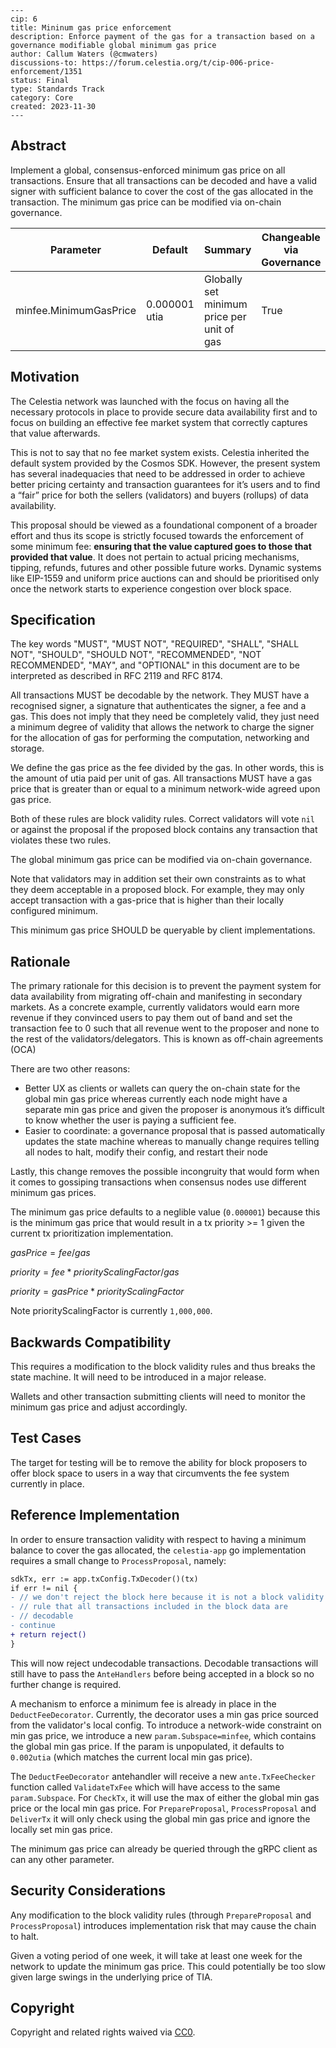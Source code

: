 ```
---
cip: 6
title: Mininum gas price enforcement
description: Enforce payment of the gas for a transaction based on a governance modifiable global minimum gas price
author: Callum Waters (@cmwaters)
discussions-to: https://forum.celestia.org/t/cip-006-price-enforcement/1351
status: Final
type: Standards Track
category: Core
created: 2023-11-30
---
```

## Abstract

Implement a global, consensus-enforced minimum gas price on all transactions. Ensure that all transactions can be decoded and have a valid signer with sufficient balance to cover the cost of the gas allocated in the transaction. The minimum gas price can be modified via on-chain governance.

| Parameter              | Default       | Summary                                    | Changeable via Governance |
|------------------------|---------------|--------------------------------------------|---------------------------|
| minfee.MinimumGasPrice | 0.000001 utia | Globally set minimum price per unit of gas | True                      |

## Motivation

The Celestia network was launched with the focus on having all the necessary protocols in place to provide secure data availability first and to focus on building an effective fee market system that correctly captures that value afterwards.

This is not to say that no fee market system exists. Celestia inherited the default system provided by the Cosmos SDK. However, the present system has several inadequacies that need to be addressed in order to achieve better pricing certainty and transaction guarantees for it’s users and to find a “fair” price for both the sellers (validators) and buyers (rollups) of data availability.

This proposal should be viewed as a foundational component of a broader effort and thus its scope is strictly focused towards the enforcement of some minimum fee: **ensuring that the value captured goes to those that provided that value**. It does not pertain to actual pricing mechanisms, tipping, refunds, futures and other possible future works. Dynamic systems like EIP-1559 and uniform price auctions can and should be prioritised only once the network starts to experience congestion over block space.

## Specification

The key words "MUST", "MUST NOT", "REQUIRED", "SHALL", "SHALL NOT", "SHOULD", "SHOULD NOT", "RECOMMENDED", "NOT RECOMMENDED", "MAY", and "OPTIONAL" in this document are to be interpreted as described in RFC 2119 and RFC 8174.

All transactions MUST be decodable by the network. They MUST have a recognised signer, a signature that authenticates the signer, a fee and a gas. This does not imply that they need be completely valid, they just need a minimum degree of validity that allows the network to charge the signer for the allocation of gas for performing the computation, networking and storage.

We define the gas price as the fee divided by the gas. In other words, this is the amount of utia paid per unit of gas. All transactions MUST have a gas price that is greater than or equal to a minimum network-wide agreed upon gas price.

Both of these rules are block validity rules. Correct validators will vote `nil` or against the proposal if the proposed block contains any transaction that violates these two rules.

The global minimum gas price can be modified via on-chain governance.

Note that validators may in addition set their own constraints as to what they deem acceptable in a proposed block. For example, they may only accept transaction with a gas-price that is higher than their locally configured minimum.

This minimum gas price SHOULD be queryable by client implementations.

## Rationale

The primary rationale for this decision is to prevent the payment system for data availability from migrating off-chain and manifesting in secondary markets. As a concrete example, currently validators would earn more revenue if they convinced users to pay them out of band and set the transaction fee to 0 such that all revenue went to the proposer and none to the rest of the validators/delegators. This is known as off-chain agreements (OCA)

There are two other reasons:

- Better UX as clients or wallets can query the on-chain state for the global min gas price whereas currently each node might have a separate min gas price and given the proposer is anonymous it’s difficult to know whether the user is paying a sufficient fee.
- Easier to coordinate: a governance proposal that is passed automatically updates the state machine whereas to manually change requires telling all nodes to halt, modify their config, and restart their node

Lastly, this change removes the possible incongruity that would form when it comes to gossiping transactions when consensus nodes use different minimum gas prices.

The minimum gas price defaults to a neglible value (`0.000001`) because this is the minimum gas price that would result in a tx priority >= 1 given the current tx prioritization implementation.

$gasPrice = fee / gas$

$priority = fee * priorityScalingFactor / gas$

$priority = gasPrice * priorityScalingFactor$

Note priorityScalingFactor is currently `1,000,000`.

## Backwards Compatibility

This requires a modification to the block validity rules and thus breaks the state machine. It will need to be introduced in a major release.

Wallets and other transaction submitting clients will need to monitor the minimum gas price and adjust accordingly.

## Test Cases

The target for testing will be to remove the ability for block proposers to offer block space to users in a way that circumvents the fee system currently in place.

## Reference Implementation

In order to ensure transaction validity with respect to having a minimum balance to cover the gas allocated, the `celestia-app` go implementation requires a small change to `ProcessProposal`, namely:

```diff
sdkTx, err := app.txConfig.TxDecoder()(tx)
if err != nil {
- // we don't reject the block here because it is not a block validity
- // rule that all transactions included in the block data are
- // decodable
- continue
+ return reject()
}
```

This will now reject undecodable transactions. Decodable transactions will still have to pass the `AnteHandlers` before being accepted in a block so no further change is required.

A mechanism to enforce a minimum fee is already in place in the `DeductFeeDecorator`. Currently, the decorator uses a  min gas price sourced from the validator's local config. To introduce a network-wide constraint on min gas price, we introduce a new `param.Subspace=minfee`, which contains the global min gas price. If the param is unpopulated, it defaults to `0.002utia` (which matches the current local min gas price).

The `DeductFeeDecorator` antehandler will receive a new `ante.TxFeeChecker` function called `ValidateTxFee` which will have access to the same `param.Subspace`. For `CheckTx`, it will use the max of either the global min gas price or the local min gas price. For `PrepareProposal`, `ProcessProposal` and `DeliverTx` it will only check using the global min gas price and ignore the locally set min gas price.

The minimum gas price can already be queried through the gRPC client as can any other parameter.

## Security Considerations

Any modification to the block validity rules (through `PrepareProposal` and `ProcessProposal`) introduces implementation risk that may cause the chain to halt.

Given a voting period of one week, it will take at least one week for the network to update the minimum gas price. This could potentially be too slow given large swings in the underlying price of TIA.

## Copyright

Copyright and related rights waived via [CC0](../LICENSE).
